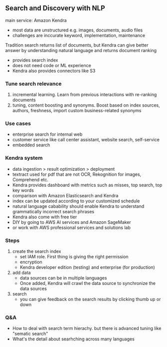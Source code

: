 ## Search and Discovery with NLP
main service: Amazon Kendra

- most data are unstructured e.g. images, documents, audio files 
- challenges are inccurate keyword, implementation, maintenance 

Tradition search returns list of documents, but Kendra can give better answer by understanding natural language and returns document ranking
- provides search index
- does not need code or ML experience
- Kendra also provides connectors like S3

### Tune search relevance
1. incremental learning. Learn from previous interactions with re-ranking documents
2. tuning, content boosting and synonyms. Boost based on index sources, authors, freshness, import custom business-related synonyms

### Use cases
- enterprise search for internal web
- customer service like call center assistant, website search, self-service 
- embedded search

### Kendra system
- data ingestion > result optimization > deployment
- textract used for pdf that are not OCR, Rekognition for images, Comprehend etc. 
- Kendra provides dashboard with metrics such as misses, top search, top key words
- comparison with Amazon Elasticsearch and Kendra
- index can be updated according to your customized schedule
- natural language cabability should enable Kendra to understand grammatically incorrect search phrases
- Kendra also come with free tier
- DIY by going to AWS AI services and Amazon SageMaker
- or work with AWS professional services and solutions lab

### Steps
1. create the search index 
    - set IAM role. First thing is giving the right permission
    - encryption
    - Kendra developer edition (testing) and enterprise (for production)
2. add data 
    - data sources can be in multiple languages
    - Once added, Kendra will crawl the data source to synchronize the data sources
3. search
    - you can give feedback on the search results by clicking thumb up or down


### Q&A
- How to deal with search term hierachy. but there is advanced tuning like "sematic search"
- What's the detail about searhching across many languages
